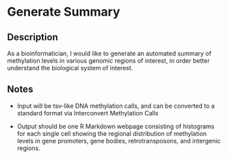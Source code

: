 # Generate Summary

## Description

As a bioinformatician, I would like to generate an automated summary of methylation levels in various genomic regions of interest, in order better understand the biological system of interest.

## Notes

- Input will be tsv-like DNA methylation calls, and can be converted to a standard format via Interconvert Methylation Calls

- Output should be one R Markdown webpage consisting of histograms for each single cell showing the regional distribution of methylation levels in gene promoters, gene bodies, retrotransposons, and intergenic regions.
